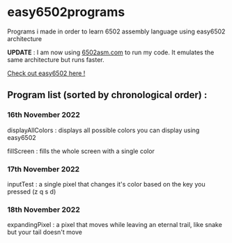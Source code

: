 # easy6502programs
Programs i made in order to learn 6502 assembly language using easy6502 architecture

**UPDATE** : I am now using [6502asm.com](http://www.6502asm.com/) to run my code. It emulates the same architecture but runs faster.

[Check out easy6502 here !](https://skilldrick.github.io/easy6502/simulator.html)

## Program list (sorted by chronological order) :

### 16th November 2022

displayAllColors : displays all possible colors you can display using easy6502

fillScreen : fills the whole screen with a single color

### 17th November 2022 

inputTest : a single pixel that changes it's color based on the key you pressed (z q s d)

### 18th November 2022

expandingPixel : a pixel that moves while leaving an eternal trail, like snake but your tail doesn't move
